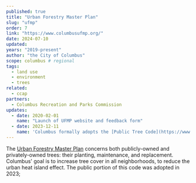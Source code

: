 ```yaml
---
published: true
title: "Urban Forestry Master Plan"
slug: "ufmp"
order: 7
link: "https://www.columbusufmp.org/"
date: 2024-07-10
updated:
years: "2019-present"
author: "the City of Columbus"
scope: columbus # regional
tags:
  - land use
  - environment
  - trees
related:
  - ccap
partners:
  - Columbus Recreation and Parks Commission
updates:
  - date: 2020-02-01
    name: "Launch of UFMP website and feedback form"
  - date: 2023-12-11
    name: 'Columbus formally adopts the [Public Tree Code](https://www.columbusufmp.org/public-tree-code-updates.html)'
---
```


The [Urban Forestry Master Plan](https://www.columbusufmp.org/) concerns both publicly-owned and privately-owned trees: their planting, maintenance, and replacement. Columbus' goal is to increase tree cover in all neighborhoods, to reduce the urban heat island effect. The public portion of this code was adopted in 2023;
